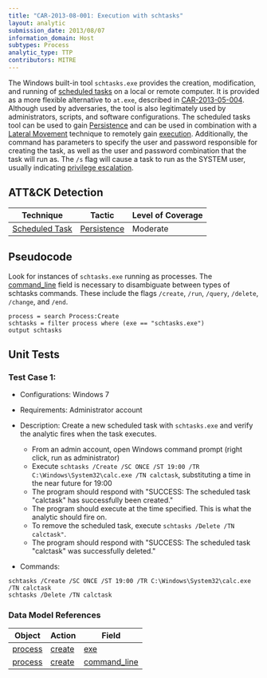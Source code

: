 ```yaml
---
title: "CAR-2013-08-001: Execution with schtasks"
layout: analytic
submission_date: 2013/08/07
information_domain: Host
subtypes: Process
analytic_type: TTP
contributors: MITRE
---
```


The Windows built-in tool `schtasks.exe` provides the creation, modification, and running of [scheduled tasks](https://attack.mitre.org/techniques/T1053) on a local or remote computer. It is provided as a more flexible alternative to `at.exe`, described in [CAR-2013-05-004](CAR-2013-05-004). Although used by adversaries, the tool is also legitimately used by administrators, scripts, and software configurations. The scheduled tasks tool can be used to gain [Persistence](https://attack.mitre.org/tactics/TA0003) and can be used in combination with a [Lateral Movement](https://attack.mitre.org/tactics/TA0008) technique to remotely gain [execution](https://attack.mitre.org/tactics/TA0002). Additionally, the command has parameters to specify the user and password responsible for creating the task, as well as the user and password combination that the task will run as. The `/s` flag will cause a task to run as the SYSTEM user, usually indicating [privilege escalation](https://attack.mitre.org/tactics/TA0004).


## ATT&CK Detection

|Technique |Tactic |Level of Coverage |
|---|---|---|
|[Scheduled Task](https://attack.mitre.org/techniques/T1053/)|[Persistence](https://attack.mitre.org/tactics/TA0003)|Moderate|

## Pseudocode
Look for instances of `schtasks.exe` running as processes. The [command_line](../data_model/process#command_line) field is necessary to disambiguate between types of schtasks commands. These include the flags `/create`, `/run`, `/query`, `/delete`, `/change`, and `/end`.

```
process = search Process:Create
schtasks = filter process where (exe == "schtasks.exe")
output schtasks
```

## Unit Tests
### Test Case 1:
* Configurations: Windows 7
* Requirements: Administrator account
* Description: Create a new scheduled task with `schtasks.exe` and verify the analytic fires when the task executes.
    * From an admin account, open Windows command prompt (right click, run as administrator)<br />
    * Execute `schtasks /Create /SC ONCE /ST 19:00 /TR C:\Windows\System32\calc.exe /TN calctask`, substituting a time in the near future for 19:00
    * The program should respond with "SUCCESS: The scheduled task "calctask" has successfully been created."
    * The program should execute at the time specified. This is what the analytic should fire on.
    * To remove the scheduled task, execute `schtasks /Delete /TN calctask"`.
    * The program should respond with "SUCCESS: The scheduled task "calctask" was successfully deleted."

* Commands:
```
schtasks /Create /SC ONCE /ST 19:00 /TR C:\Windows\System32\calc.exe /TN calctask
schtasks /Delete /TN calctask
```

### Data Model References

|Object|Action|Field|
|---|---|---|
| [process](../data_model/process) | [create](../data_model/process#create) | [exe](../data_model/process#exe) |
| [process](../data_model/process) | [create](../data_model/process#create) | [command_line](../data_model/process#command_line) |